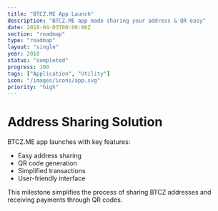 ```yaml
---
title: "BTCZ.ME App Launch"
description: "BTCZ.ME app made sharing your address & QR easy"
date: 2018-04-03T00:00:00Z
section: "roadmap"
type: "roadmap"
layout: "single"
year: 2018
status: "completed"
progress: 100
tags: ["Application", "Utility"]
icon: "/images/icons/app.svg"
priority: "high"
---
```


# Address Sharing Solution

BTCZ.ME app launches with key features:
- Easy address sharing
- QR code generation
- Simplified transactions
- User-friendly interface

This milestone simplifies the process of sharing BTCZ addresses and receiving payments through QR codes.
